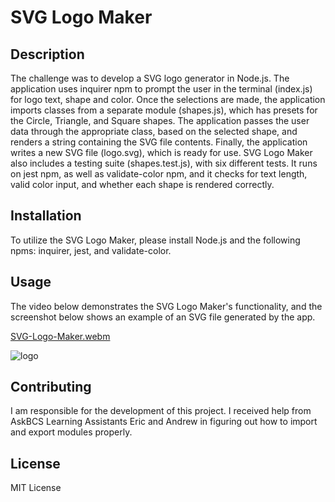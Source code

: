 # SVG Logo Maker

## Description

The challenge was to develop a SVG logo generator in Node.js. The application uses inquirer npm to prompt the user in the terminal (index.js) for logo text, shape and color. Once the selections are made, the application imports classes from a separate module (shapes.js), which has presets for the Circle, Triangle, and Square shapes. The application passes the user data through the appropriate class, based on the selected shape, and renders a string containing the SVG file contents. Finally, the application writes a new SVG file (logo.svg), which is ready for use. SVG Logo Maker also includes a testing suite (shapes.test.js), with six different tests. It runs on jest npm, as well as validate-color npm, and it checks for text length, valid color input, and whether each shape is  rendered correctly. 

## Installation

To utilize the SVG Logo Maker, please install Node.js and the following npms: inquirer, jest, and validate-color.

## Usage

The video below demonstrates the SVG Logo Maker's functionality, and the screenshot below shows an example of an SVG file generated by the app.

[SVG-Logo-Maker.webm](https://github.com/beastrobel/SVG-logo-maker/assets/137853377/16705186-9cb3-4b3b-82ed-cb81a568d94f)

![logo](https://github.com/beastrobel/SVG-logo-maker/assets/137853377/7d90aad6-8a58-48b2-9918-6a3653d52ced)





## Contributing

I am responsible for the development of this project. I received help from AskBCS Learning Assistants Eric and Andrew in figuring out how to import and export modules properly.

## License

MIT License
